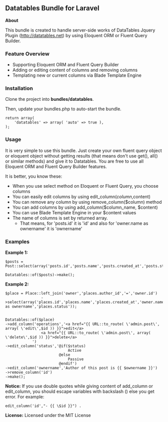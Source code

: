 ## Datatables Bundle for Laravel

**About**

This bundle is created to handle server-side works of DataTables Jquery Plugin (http://datatables.net) by using Eloquent ORM or Fluent Query Builder.


### Feature Overview
- Supporting Eloquent ORM and Fluent Query Builder
- Adding or editing content of columns and removing columns
- Templating new or current columns via Blade Template Engine


### Installation

Clone the project into **bundles/datatables**.

Then, update your bundles.php to auto-start the bundle.

	return array(
		'datatables' => array( 'auto' => true ),
	);


### Usage

It is very simple to use this bundle. Just create your own fluent query object or eloquent object without getting results (that means don't use get(), all() or similar methods) and give it to Datatables.
You are free to use all Eloquent ORM and Fluent Query Builder features.

It is better, you know these:
- When you use select method on Eloquent or Fluent Query, you choose columns
- You can easily edit columns by using edit_column($column,$content)
- You can remove any column by using remove_column($column) method
- You can add columns by using add_column($column_name, $content)
- You can use Blade Template Engine in your $content values
- The name of columns is set by returned array. 
	- That means, for 'posts.id' it is 'id' and also for 'owner.name as ownername' it is 'ownername'


### Examples

**Example 1:**

	$posts = Post::select(array('posts.id','posts.name','posts.created_at','posts.status'));

	Datatables::of($posts)->make();


**Example 2:**

	$place = Place::left_join('owner','places.author_id','=','owner.id')
					->select(array('places.id','places.name','places.created_at','owner.name as ownername','places.status'));


	Datatables::of($place)
	->add_column('operations','<a href="{{ URL::to_route( \'admin.post\', array( \'edit\',$id )) }}">edit</a>
					<a href="{{ URL::to_route( \'admin.post\', array( \'delete\',$id )) }}">delete</a>
				')
	->edit_column('status','@if($status) 
								Active 
							@else 
								Passive 
							@endif')
	->edit_column('ownername','Author of this post is {{ $ownername }}')
	->remove_column('id')
	->make();

**Notice:** If you use double quotes while giving content of add_column or edit_column, you should escape variables with backslash (\) else you get error. For example: 
	
	edit_column('id',"- {{ \$id }}") .


**License:** Licensed under the MIT License